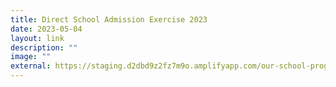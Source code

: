 ```yaml
---
title: Direct School Admission Exercise 2023
date: 2023-05-04
layout: link
description: ""
image: ""
external: https://staging.d2dbd9z2fz7m9o.amplifyapp.com/our-school-programmes/direct-school-admission/direct-school-admission/
---
```

